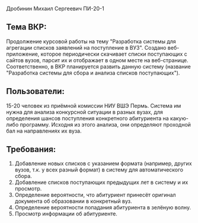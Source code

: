 Дробинин Михаил Сергеевич ПИ-20-1

## Тема ВКР:
Продолжение курсовой работы на тему "Разработка системы для агрегации списков заявлений на поступление в ВУЗ". Создано веб-приложение, которое периодически скачивает списки поступающих с сайтов вузов, парсит их и отображает в одном месте на веб-странице.
Соответственно, в ВКР планируется развить данную систему (название "Разработка системы для сбора и анализа списков поступающих").

## Пользователи:
15-20 человек из приёмной комиссии НИУ ВШЭ Пермь. Система им нужна для анализа конкурсной ситуации в разных вузах, для определения шансов поступления конкретного абитуриента на какую-либо программу. Исходня из этого анализа, они определяют проходной бал на направлениях их вуза.

## Требования:
1. Добавление новых списков с указанием формата (например, других вузов, т.к. у всех разный формат) в систему для автоматического сбора.
2. Добавление списков поступающих предыдущих лет в систему и их просмотр.
3. Определение вероятности, что абитуриент принесёт оригинал документа об образовании в конкретный вуз.
4. Определение вероятности попадания абитуриента в зелёную волну.
5. Просмотр информации об абитуриенте.